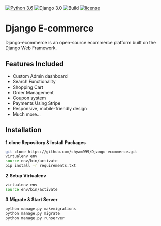[![Python 3.6](https://img.shields.io/badge/python-3.6-yellow.svg)](https://www.python.org/downloads/release/python-360/)
![Django 3.0](https://img.shields.io/badge/Django-3.0-green.svg)
![Build](https://github.com/shyam999/Django-ecommerce/workflows/Build/badge.svg?branch=master)
[![license](https://img.shields.io/github/license/DAVFoundation/captain-n3m0.svg?style=flat-square)](https://github.com/shyam999/django-ecommerce/blob/master/LICENSE)

# Django E-commerce

Django-ecommerce is an open-source ecommerce platform built on the Django Web Framework.

## Features Included

- Custom Admin dashboard
- Search Functionality
- Shopping Cart
- Order Management
- Coupon system
- Payments Using Stripe
- Responsive, mobile-friendly design
- Much more...

## Installation

**1.clone Repository & Install Packages**

```sh
git clone https://github.com/shyam999/Django-ecommerce.git
virtualenv env
source env/bin/activate
pip install -r requirements.txt
```

**2.Setup Virtualenv**

```sh
virtualenv env
source env/bin/activate
```

**3.Migrate & Start Server**

```sh
python manage.py makemigrations
python manage.py migrate
python manage.py runserver
```
